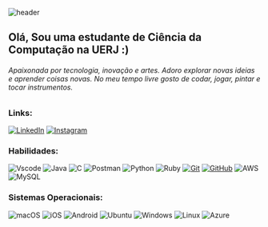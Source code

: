 ![header](https://capsule-render.vercel.app/api?&height=200&type=waving&color=gradient&customColorList=9,11,9,25?type=transparent&text=birene&animation=fadeIn&fontColor=f2f2f2&fontAlign=15&fontAlignY=35)
## Olá, Sou uma estudante de Ciência da Computação na UERJ :)
###### Apaixonada por tecnologia, inovação e artes. Adoro explorar novas ideias e aprender coisas novas. No meu tempo livre gosto de codar, jogar, pintar e tocar instrumentos.

### Links:

[![LinkedIn](https://img.shields.io/badge/-LinkedIn-000?style=for-the-badge&logo=linkedin&logoColor=bf80ff)](https://www.linkedin.com/in/myllenepaiva/)
[![Instagram](https://img.shields.io/badge/-myllapfs-000?style=for-the-badge&logo=instagram&logoColor=bf80ff&color:FFF)](https://www.instagram.com/myllapfs/) 


### Habilidades:
![Vscode](https://img.shields.io/badge/Vscode-660099?style=for-the-badge&logo=visual-studio-code&logoColor=white)
![Java](https://img.shields.io/badge/java-660099.svg?style=for-the-badge&logo=openjdk&logoColor=white)
![C](https://img.shields.io/badge/C-660099?style=for-the-badge&logo=c&logoColor=white)
![Postman](https://img.shields.io/badge/Postman-660099.svg?style=for-the-badge&logo=Postman&logoColor=white)
![Python](https://img.shields.io/badge/python-660099?style=for-the-badge&logo=python&logoColor=ffdd54)
![Ruby](https://img.shields.io/badge/Ruby-660099?style=for-the-badge&logo=ruby&logoColor=white)
[![Git](https://img.shields.io/badge/Git-660099?style=for-the-badge&logo=git&logoColor=bf80ff)]()
[![GitHub](https://img.shields.io/badge/GitHub-660099?style=for-the-badge&logo=github&logoColor=bf80ff)]()
![AWS](https://img.shields.io/badge/AWS-b300b3.svg?style=for-the-badge&logo=amazon-aws&logoColor=white)
![MySQL](https://img.shields.io/badge/MySQL-c653c6?style=for-the-badge&logo=mysql&logoColor=white)

### Sistemas Operacionais:
![macOS](https://img.shields.io/badge/mac%20os-862d59?style=for-the-badge&logo=macos&logoColor=F0F0F0)
![iOS](https://img.shields.io/badge/iOS-862d59?style=for-the-badge&logo=ios&logoColor=white)
![Android](https://img.shields.io/badge/Android-862d59?style=for-the-badge&logo=android&logoColor=white)
![Ubuntu](https://img.shields.io/badge/Ubuntu-862d59?style=for-the-badge&logo=ubuntu&logoColor=2CA5E0)
![Windows](https://img.shields.io/badge/Windows-862d59?style=for-the-badge&logo=windows&logoColor=2CA5E0)
![Linux](https://img.shields.io/badge/Linux-862d59?style=for-the-badge&logo=linux&logoColor=FCC624)
![Azure](https://img.shields.io/badge/Azure-862d59?style=for-the-badge&logo=microsoft%20azure&logoColor=blue&labelColor=862d59&link=https%3A%2F%2Fimages.app.goo.gl%2FK7PN1jYJd57x4q7A8)
